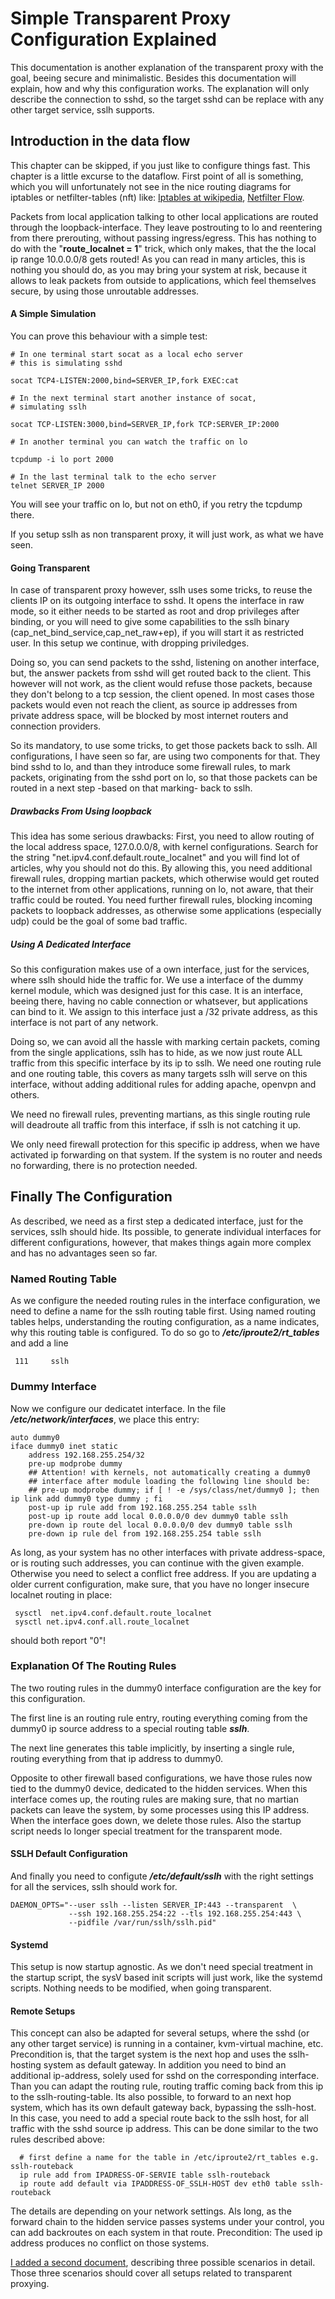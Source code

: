 # Simple Transparent Proxy Configuration Explained #
This documentation is another explanation of the transparent proxy with the goal, beeing secure and minimalistic. Besides this documentation will explain, how and why this configuration works.
The explanation will only describe the connection to sshd, so the target sshd can be replace with any other target service, sslh supports.

## Introduction in the data flow ##
This chapter can be skipped, if you just like to configure things fast.
This chapter is a little excurse to the dataflow. First point of all is something, which you will unfortunately not see in the nice routing diagrams for iptables or netfilter-tables (nft) like: [Iptables at wikipedia](https://upload.wikimedia.org/wikipedia/commons/thumb/3/37/Netfilter-packet-flow.svg/2560px-Netfilter-packet-flow.svg.png), [Netfilter Flow](https://wiki.nftables.org/wiki-nftables/index.php/Netfilter_hooks#Netfilter_hooks_into_Linux_networking_packet_flows).

Packets from local application talking to other local applications are routed through the loopback-interface. They leave postrouting to lo and reentering from there prerouting, without passing ingress/egress.
This has nothing to do with the "**route_localnet = 1**" trick, which only makes, that the the local ip range 10.0.0.0/8 gets routed!
As you can read in many articles, this is nothing you should do, as you may bring your system at risk, because it allows to leak packets from outside to applications, which feel themselves secure, by using those unroutable addresses.
#### A Simple Simulation ####
You can prove this behaviour with a simple test:
```
# In one terminal start socat as a local echo server
# this is simulating sshd

socat TCP4-LISTEN:2000,bind=SERVER_IP,fork EXEC:cat

# In the next terminal start another instance of socat,
# simulating sslh

socat TCP-LISTEN:3000,bind=SERVER_IP,fork TCP:SERVER_IP:2000

# In another terminal you can watch the traffic on lo

tcpdump -i lo port 2000

# In the last terminal talk to the echo server
telnet SERVER_IP 2000
```
You will see your traffic on lo, but not on eth0, if you retry the tcpdump there.

If you setup sslh as non transparent proxy, it will just work, as what we have seen.  

#### Going Transparent ####

In case of transparent proxy however, sslh uses some tricks, to reuse the clients IP on its outgoing interface to sshd. It opens the interface in raw mode, so it either needs to be started as root and drop privileges after binding, or you will need to give some capabilities to the sslh binary (cap_net_bind_service,cap_net_raw+ep), if you will start it as restricted user.
In this setup we continue, with dropping priviledges.

Doing so, you can send packets to the sshd, listening on another interface, but, the answer packets from sshd will get routed back to the client. This however will not work, as the client would refuse those packets, because they don't belong to a tcp session, the client opened. In most cases those packets would even not reach the client, as source ip addresses from private address space, will be blocked by most internet routers and connection providers.

So its mandatory, to use some tricks, to get those packets back to sslh. All configurations, I have seen so far, are using two components for that. They bind sshd to lo, and than they introduce some firewall rules, to mark packets, originating from the sshd port on lo, so that those packets can be routed in a next step -based on that marking- back to sslh.

##### Drawbacks From Using loopback #####
This idea has some serious drawbacks: First, you need to allow routing of the local address space, 127.0.0.0/8, with kernel configurations. Search for the string "net.ipv4.conf.default.route_localnet" and you will find lot of articles, why you should not do this.
By allowing this, you need additional firewall rules, dropping martian packets, which otherwise would get routed to the internet from other applications, running on lo, not aware, that their traffic could be routed.  You need further firewall rules, blocking incoming packets to loopback addresses, as otherwise some applications (especially udp) could be the goal of some bad traffic.

##### Using A Dedicated Interface #####
So this configuration makes use of a own interface, just for the services, where sslh should hide the traffic for. We use a interface of the dummy kernel module, which was designed just for this case.  It is an interface, beeing there, having no cable connection or whatsever, but applications can bind to it. We assign to this interface just a /32 private address, as this interface is not part of any network.

Doing so, we can avoid all the hassle with marking certain packets, coming from the single applications, sslh has to hide, as we now just route ALL traffic from this specific interface by its ip to sslh.
We need one routing rule and one routing table, this covers as many targets sslh will serve on this interface, without adding additional rules for adding apache, openvpn and others.

We need no firewall rules, preventing martians, as this single routing rule will deadroute all traffic from this interface, if sslh is not catching it up.

We only need firewall protection for this specific ip address, when we have activated ip forwarding on that system.  If the system is no router and needs no forwarding, there is no protection needed.

## Finally The Configuration ##

As described, we need as a first step a dedicated interface, just for the services, sslh should hide. Its possible, to generate individual interfaces for different configurations, however, that makes things again more complex and has no advantages seen so far.

### Named Routing Table ###
As we configure the needed routing rules in the interface configuration, we need to define a name for the sslh routing table first.
Using named routing tables helps, understanding the routing configuration, as a name indicates, why this routing table is configured.
To do so go to  _**/etc/iproute2/rt_tables**_ and add a line

```
 111     sslh
```

### Dummy Interface ###
Now we configure our dedicatet interface.
In the file _**/etc/network/interfaces**_, we place this entry:
```
auto dummy0
iface dummy0 inet static
    address 192.168.255.254/32
    pre-up modprobe dummy
    ## Attention! with kernels, not automatically creating a dummy0
    ## interface after module loading the following line should be:
    ## pre-up modprobe dummy; if [ ! -e /sys/class/net/dummy0 ]; then ip link add dummy0 type dummy ; fi
    post-up ip rule add from 192.168.255.254 table sslh
    post-up ip route add local 0.0.0.0/0 dev dummy0 table sslh
    pre-down ip route del local 0.0.0.0/0 dev dummy0 table sslh
    pre-down ip rule del from 192.168.255.254 table sslh
```
As long, as your system has no other interfaces with private address-space, or is routing such addresses, you can continue with the given example. Otherwise you need to select a conflict free address.
If you are updating a older current configuration, make sure, that you have no longer insecure localnet routing in place:
```
 sysctl  net.ipv4.conf.default.route_localnet  
 sysctl net.ipv4.conf.all.route_localnet
```
should both report "0"!


### Explanation Of The Routing Rules ###
The two routing rules in the dummy0 interface configuration are the key for this configuration.

The first line is an routing rule entry, routing everything coming from the dummy0 ip source address to a special routing table _**sslh**_. 

The next line generates this table implicitly, by inserting a single rule, routing everything from that ip address to dummy0.

Opposite to other firewall based configurations, we have those rules now tied to the dummy0 device, dedicated to the hidden services.
When this interface comes up, the routing rules are making sure, that no martian packets can leave the system, by some processes using this IP address. When the interface goes down, we delete those rules.
Also the startup script needs lo longer special treatment for the transparent mode.


#### SSLH Default Configuration ####
And finally you need to configute _**/etc/default/sslh**_ with the right settings for all the services, sslh should work for.
```
DAEMON_OPTS="--user sslh --listen SERVER_IP:443 --transparent  \
             --ssh 192.168.255.254:22 --tls 192.168.255.254:443 \
             --pidfile /var/run/sslh/sslh.pid"
```

#### Systemd #### 
This setup is now startup agnostic. As we don't need special treatment in the startup script, the sysV based init scripts will just work, like the systemd scripts. Nothing needs to be modified, when going transparent.

#### Remote Setups ####
This concept can also be adapted for several setups, where the sshd (or any other target service) is running in a container, kvm-virtual machine, etc.
Precondition is, that the target system is the next hop and uses the sslh-hosting system as default gateway. In addition you need to bind an additional ip-address, solely used for sshd on the corresponding interface.
Than you can adapt the routing rule, routing traffic coming back from this ip to the sslh-routing-table.
Its also possible, to forward to an next hop system, which has its own default gateway back, bypassing the sslh-host.
In this case, you need to add a special route back to the sslh host, for all traffic with the sshd source ip address. This can be done similar to the two rules described above:
```
  # first define a name for the table in /etc/iproute2/rt_tables e.g. sslh-routeback
  ip rule add from IPADRESS-OF-SERVIE table sslh-routeback
  ip route add default via IPADDRESS-OF_SSLH-HOST dev eth0 table sslh-routeback
```
The details are depending on your network settings. Als long, as the forward chain to the hidden service passes systems under your control, you can add backroutes on each system in that route. Precondition: The used ip address produces no conflict on those systems.

[I added a second document](./scenarios-for-simple-transparent-proxy.md), describing three possible scenarios in detail. Those three scenarios should cover all setups related to transparent proxying. 